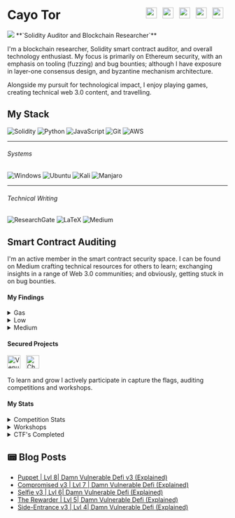 <style>
a img.hover {
    display: none;
}
a img.default {
    display: inherit;
}
a:hover img.hover {
    display: inherit;
}
a:hover img.default {
    display: none;
}

.background {
  background-image: url('https://im4.ezgif.com/tmp/ezgif-4-27f77a6365.gif');
  background-position: center;
  background-size: 30%;
  overflow: hidden;

}
</style>

<div class="background">
  <!-- your website content here -->
<h1> Cayo Tor
        <a href="https://www.linkedin.com/in/cayofletcher-smith/">
            <img align="right" class="default" width="25px" style="padding-right:10px;" src="https://upload.wikimedia.org/wikipedia/commons/thumb/5/5e/ResearchGate_icon_SVG.svg/2048px-ResearchGate_icon_SVG.svg.png"/>
            <img align="right" class="hover" width="27px" style="padding-right:10px;" src="https://upload.wikimedia.org/wikipedia/commons/thumb/5/5e/ResearchGate_icon_SVG.svg/2048px-ResearchGate_icon_SVG.svg.png" title="ResearchGate"/>
        </a>
        <a href="https://medium.com/@CayoTor">
            <img align="right" class="default" width="25px" style="padding-right:10px;" src="https://cdn.iconscout.com/icon/free/png-512/free-medium-2296046-1912005.png?f=avif&w=256"/>
            <img align="right" class="hover" width="27px" style="padding-right:10px;" src="https://cdn.iconscout.com/icon/free/png-512/free-medium-2296046-1912005.png?f=avif&w=256" title="Medium"/>
        </a>
        <a href="https://twitter.com/0xCayo">
            <img align="right" class="default" width="25px" style="padding-right:10px;" src="https://cdn.iconscout.com/icon/free/png-512/free-twitter-53-189787.png?f=avif&w=256"/>
            <img align="right" class="hover" width="27px" style="padding-right:10px;" src="https://cdn.iconscout.com/icon/free/png-512/free-twitter-53-189787.png?f=avif&w=256" title="Twitter"/>
        </a>
        <a href="https://etherscan.io/address/0x233adaaE8A5A04893D6BF6F64A0C74cafF53Abc0">
            <img align="right" class="default" width="25px" style="padding-right:10px;" src="https://cdn.iconscout.com/icon/free/png-512/free-ethereum-8-645838.png?f=avif&w=256"/>
            <img align="right" class="hover" width="27px" style="padding-right:10px;" src="https://cdn.iconscout.com/icon/free/png-512/free-ethereum-8-645838.png?f=avif&w=256" title="Etherium Wallet"/>
        </a>
        <a href="https://www.linkedin.com/in/cayofletcher-smith/">
            <img align="right" class="default" width="25px" style="padding-right:10px;" src="https://cdn.iconscout.com/icon/free/png-512/free-linkedin-42-151143.png?f=avif&w=256"/>
            <img align="right" class="hover" width="27px" style="padding-right:10px;" src="https://cdn.iconscout.com/icon/free/png-512/free-linkedin-42-151143.png?f=avif&w=256" title="LinkedIn"/>
        </a>
   </h1>
</div>
<img src="https://user-images.githubusercontent.com/73097560/115834477-dbab4500-a447-11eb-908a-139a6edaec5c.gif"></a>
   **`Solidity Auditor and Blockchain Researcher`**

I'm a blockchain researcher, Solidity smart contract auditor, and overall technology enthusiast. My focus is primarily on Ethereum security, with an emphasis on tooling (fuzzing) and bug bounties; although I have exposure in layer-one consensus design, and byzantine mechanism architecture.

Alongside my pursuit for technological impact, I enjoy playing games, creating technical web 3.0 content, and travelling.

## My Stack
![Solidity](https://img.shields.io/badge/Solidity-%23363636.svg?logo=solidity&logoColor=white)
![Python](https://img.shields.io/badge/python-3670A0?logo=python&logoColor=ffdd54)
![JavaScript](https://img.shields.io/badge/javascript-%23323330.svg?logo=javascript&logoColor=%23F7DF1E)
![Git](https://img.shields.io/badge/git-%23F05033.svg?logo=git&logoColor=white)
![AWS](https://img.shields.io/badge/AWS-%23FF9900.svg?logo=amazon-aws&logoColor=white)

___
###### Systems
![Windows](https://img.shields.io/badge/Windows-0078D6?logo=windows&logoColor=white)
![Ubuntu](https://img.shields.io/badge/Ubuntu-E95420?logo=ubuntu&logoColor=white)
![Kali](https://img.shields.io/badge/Kali-268BEE?logo=kalilinux&logoColor=white)
![Manjaro](https://img.shields.io/badge/Manjaro-35BF5C?logo=Manjaro&logoColor=white)

___
###### Technical Writing
![ResearchGate](https://img.shields.io/badge/ResearchGate-00CCBB?logo=ResearchGate&logoColor=white)
![LaTeX](https://img.shields.io/badge/latex-%23008080.svg?logo=latex&logoColor=white)
![Medium](https://img.shields.io/badge/Medium-12100E?logo=medium&logoColor=white)





## Smart Contract Auditing
I'm an active member in the smart contract security space. I can be found on Medium crafting technical resources for others to learn; exchanging insights in a range of Web 3.0 communities; and obviously, getting stuck in on bug bounties.

#### My Findings
<details>
    <summary>
        Gas
    </summary>
    <li align="left" style="padding-left:18px;"> [G] - Redundant Variable Assignment </li>
    <li align="left" style="padding-left:18px;"> [G] - Public visibility functions should be external if not called internally </li>
    <li align="left" style="padding-left:18px;"> [G] - Uint8 --> Uint256 to save gas on EVM conversion </li>
    <li align="left" style="padding-left:18px;"> [G] - Use unchecked math to increment loops </li>
    <li align="left" style="padding-left:18px;"> [G] - Adjust order of || and && operations </li>
    <li align="left" style="padding-left:18px;"> [G] - Perform revert conditional earlier </li>
</details>
<details>
    <summary>
        Low
    </summary>
    <li align="left" style="padding-left:18px;"> [L] - Insufficient Loop Bounding </li>
    <li align="left" style="padding-left:18px;"> [L] - Incorrect initialization or update of bounding variable irrecoverable </li>
</details>
<details>
    <summary>
        Medium
    </summary>
    <li align="left" style="padding-left:18px;"> [M] - Unbound loop results in DOS </li>
</details>

#### Secured Projects
<img align="left" alt="Venus Protocol" width="30px" style="padding-right:10px;" src="https://code4rena.com/_next/image?url=https%3A%2F%2Fstorage.googleapis.com%2Fcdn-c4-uploads-v0%2Fuploads%2FzTpwCnWwq4z.0&w=96&q=75" />

<img align="left" alt="Chainlink" width="30px" style="padding-right:10px;" src="https://cdn.iconscout.com/icon/premium/png-512-thumb/chainlink-link-7151095-5795788.png?f=avif&w=256" />

<br>
<br>

To learn and grow I actively participate in capture the flags, auditing competitions and workshops.

#### My Stats
<details>
    <summary>
        Competition Stats
    </summary>
    <li align="left" style="padding-left:18px;"> Top 25% (Secureum 20)</li>
    <li align="left" style="padding-left:18px;"> Top 10% (Secureum 18)</li>
    <li align="left" style="padding-left:18px;"> Top 50% (Secureum 17)</li>
    <li align="left" style="padding-left:18px;"> Top 50% (Secureum 16)</li>
</details>

<details>
    <summary>
        Workshops
    </summary>
    <li align="left" style="padding-left:18px;"> Secureum Bootcamp</li>
    <li align="left" style="padding-left:18px;"> Fuzzing (Medusa) - Trail of Bits</li>
</details>

<details>
    <summary>
        CTF's Completed
    </summary>
    <li align="left" style="padding-left:18px;"> Ethernaut (29/29)</li>
    <li align="left" style="padding-left:18px;"> Damn-Vulnerable-Defi (9/15)</li>
</details>

## 📟 Blog Posts
<!-- BLOG-POST-LIST:START -->
- [Puppet | Lvl 8| Damn Vulnerable Defi v3 &lpar;Explained&rpar;](https://coinsbench.com/puppet-lvl-8-damn-vulnerable-defi-v3-explained-c084952ad371?source=rss-41779a71b611------2)
- [Compromised v3 | Lvl 7 | Damn Vulnerable Defi &lpar;Explained&rpar;](https://medium.com/@CayoTor/compromised-v3-lvl-7-damn-vulnerable-defi-explained-f3608a59dadb?source=rss-41779a71b611------2)
- [Selfie v3 | Lvl 6| Damn Vulnerable Defi &lpar;Explained&rpar;](https://medium.com/@CayoTor/selfie-v3-lvl-6-damn-vulnerable-defi-explained-4d2c046b9e1e?source=rss-41779a71b611------2)
- [The Rewarder | Lvl 5| Damn Vulnerable Defi &lpar;Explained&rpar;](https://medium.com/@CayoTor/the-rewarder-lvl-5-damn-vulnerable-defi-explained-e0bc000d6c0?source=rss-41779a71b611------2)
- [Side-Entrance v3 | Lvl 4| Damn Vulnerable Defi &lpar;Explained&rpar;](https://coinsbench.com/side-entrance-v3-lvl-4-damn-vulnerable-defi-explained-3e8d3528243c?source=rss-41779a71b611------2)
<!-- BLOG-POST-LIST:END -->

[blog]: s
[twitter]: s
[wallet]: s
[linkedin]: s
[discord]: s
